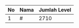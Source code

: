 | No | Nama            | Jumlah Level |
|----|-----------------|--------------|
| 1  | #    |    2710        |
